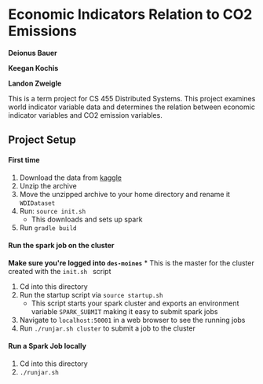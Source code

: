 # Economic Indicators Relation to CO2 Emissions
**Deionus Bauer**

**Keegan Kochis**

**Landon Zweigle**

This is a term project for CS 455 Distributed Systems. This project examines world indicator variable data and determines the relation between economic indicator variables and CO2 emission variables.

## Project Setup
#### First time
1. Download the data from [kaggle](https://www.kaggle.com/worldbank/world-development-indicators/download)
1. Unzip the archive
1. Move the unzipped archive to your home directory and rename it `WDIDataset`
1. Run: `source init.sh`
    * This downloads and sets up spark
1. Run `gradle build`
    
#### Run the spark job on the cluster
**Make sure you're logged into `des-moines`**
    * This is the master for the cluster created with the `init.sh ` script
1. Cd into this directory
1. Run the startup script via `source startup.sh`
    * This script starts your spark cluster and exports an environment variable `SPARK_SUBMIT` making it easy to submit spark jobs
1. Navigate to `localhost:50001` in a web browser to see the running jobs
1. Run `./runjar.sh cluster` to submit a job to the cluster

#### Run a Spark Job locally
1. Cd into this directory
1. `./runjar.sh`
